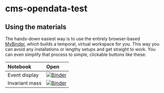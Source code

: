 # cms-opendata-test

## Using the materials
The hands-down easiest way is to use the entirely browser-based [MyBinder](https://mybinder.org), which builds a temporal, virtual workspace for you. This way you can avoid any installations or lengthy setups and get straight to work. You can even simplify that process to simple, clickable buttons like these:

|Notebook|Open|
|:--|:--|
|Event display|[![Binder](https://mybinder.org/badge.svg)](https://beta.mybinder.org/v2/gh/JMijuskovic/cms-opendata-test/master?filepath=CMS_EventDisplay.ipynb)|
|Invariant mass|[![Binder](https://mybinder.org/badge.svg)](https://beta.mybinder.org/v2/gh/JMijuskovic/cms-opendata-test/master?filepath=DataFiles.ipynb)|
